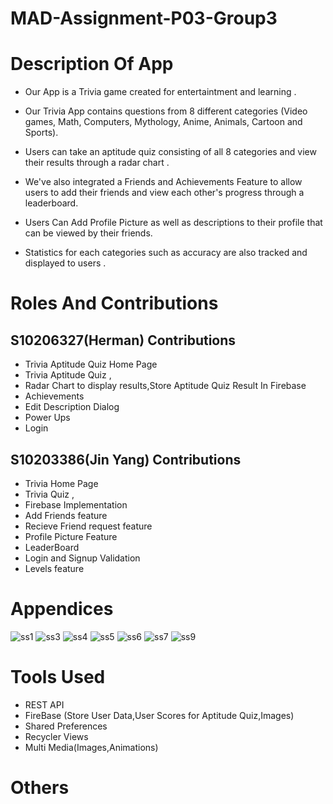 

# MAD-Assignment-P03-Group3



# Description Of App

* Our App is a Trivia game created for entertaintment and learning . 

* Our Trivia App contains questions from 8 different categories (Video games, Math, Computers, Mythology, Anime, Animals, Cartoon and Sports).

* Users can take an aptitude quiz consisting of all 8 categories and view their results through a radar chart .

* We've also integrated a Friends and Achievements Feature to allow users to add their friends and view each other's progress through a leaderboard.
 
* Users Can Add Profile Picture as well as descriptions to their profile that can be viewed by their friends.

* Statistics for each categories such as accuracy are also tracked and displayed to users .








# Roles And Contributions

## S10206327(Herman) Contributions

* Trivia Aptitude Quiz Home Page
* Trivia Aptitude Quiz ,
* Radar Chart to display results,Store Aptitude Quiz Result In Firebase
* Achievements
* Edit Description Dialog
* Power Ups
* Login

## S10203386(Jin Yang) Contributions
* Trivia Home Page
* Trivia Quiz ,
* Firebase Implementation
* Add Friends feature
* Recieve Friend request feature
* Profile Picture Feature
* LeaderBoard
* Login and Signup Validation
* Levels feature



# Appendices
![ss1](https://user-images.githubusercontent.com/73157602/127769301-5197c70d-1319-4871-af0e-501c4c952e98.PNG)
![ss3](https://user-images.githubusercontent.com/73157602/127769303-a92f233d-93a5-4842-8bfd-f4b56464a2ac.PNG)
![ss4](https://user-images.githubusercontent.com/73157602/127769305-d6a6343e-3516-4c74-a809-7b0880bf8810.PNG)
![ss5](https://user-images.githubusercontent.com/73157602/127769307-330850a1-cbf1-4548-85a3-74ef26191a15.PNG)
![ss6](https://user-images.githubusercontent.com/73157602/127769310-35e5add3-bc6b-4827-aa76-913b21950dee.PNG)
![ss7](https://user-images.githubusercontent.com/73157602/127769313-08e13988-cb6d-4a80-a9b2-af2809932816.PNG)
![ss9](https://user-images.githubusercontent.com/73157602/127769353-166de938-ecc0-4594-8623-e456fd12259b.PNG)
# Tools Used
* REST API
* FireBase (Store User Data,User Scores for Aptitude Quiz,Images)
* Shared Preferences
* Recycler Views
* Multi Media(Images,Animations)







# Others 
